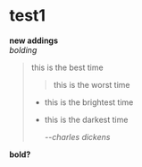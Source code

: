 # test1
**new addings**  
*bolding*   
>this is the best time  
>>this is the worst time 
>
> - this is the brightest time  
> - this is the darkest time  
> 
>      *--charles dickens*  

**bold?**
